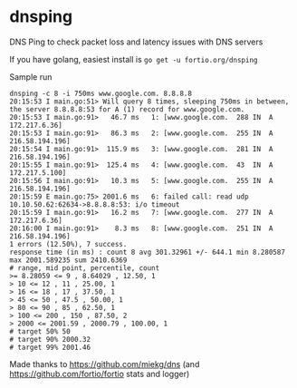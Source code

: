 # dnsping
DNS Ping to check packet loss and latency issues with DNS servers

If you have golang, easiest install is `go get -u fortio.org/dnsping`

Sample run
```
dnsping -c 8 -i 750ms www.google.com. 8.8.8.8 
20:15:53 I main.go:51> Will query 8 times, sleeping 750ms in between, the server 8.8.8.8:53 for A (1) record for www.google.com.
20:15:53 I main.go:91>   46.7 ms   1: [www.google.com.	288	IN	A	172.217.6.36]
20:15:53 I main.go:91>   86.3 ms   2: [www.google.com.	255	IN	A	216.58.194.196]
20:15:54 I main.go:91>  115.9 ms   3: [www.google.com.	281	IN	A	216.58.194.196]
20:15:55 I main.go:91>  125.4 ms   4: [www.google.com.	43	IN	A	172.217.5.100]
20:15:56 I main.go:91>   10.3 ms   5: [www.google.com.	255	IN	A	216.58.194.196]
20:15:59 E main.go:75> 2001.6 ms   6: failed call: read udp 10.10.50.62:62634->8.8.8.8:53: i/o timeout
20:15:59 I main.go:91>   16.2 ms   7: [www.google.com.	277	IN	A	172.217.6.36]
20:16:00 I main.go:91>    8.3 ms   8: [www.google.com.	251	IN	A	216.58.194.196]
1 errors (12.50%), 7 success.
response time (in ms) : count 8 avg 301.32961 +/- 644.1 min 8.280587 max 2001.589235 sum 2410.6369
# range, mid point, percentile, count
>= 8.28059 <= 9 , 8.64029 , 12.50, 1
> 10 <= 12 , 11 , 25.00, 1
> 16 <= 18 , 17 , 37.50, 1
> 45 <= 50 , 47.5 , 50.00, 1
> 80 <= 90 , 85 , 62.50, 1
> 100 <= 200 , 150 , 87.50, 2
> 2000 <= 2001.59 , 2000.79 , 100.00, 1
# target 50% 50
# target 90% 2000.32
# target 99% 2001.46
```

Made thanks to https://github.com/miekg/dns (and https://github.com/fortio/fortio stats and logger)
